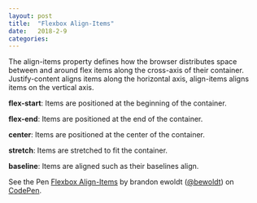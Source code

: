 ```yaml
---
layout: post
title:  "Flexbox Align-Items"
date:   2018-2-9
categories:
---
```

The align-items property defines how the browser distributes space between and around flex items along the cross-axis of their container. Justify-content aligns items along the horizontal axis, align-items aligns items on the vertical axis.

**flex-start**: Items are positioned at the beginning of the container.

**flex-end**: Items are positioned at the end of the container.

**center**: Items are positioned at the center of the container.

**stretch**: Items are stretched to fit the container.

**baseline**: Items are aligned such as their baselines align.



<p data-height="1681" data-theme-id="0" data-slug-hash="JpWOPP" data-default-tab="result" data-user="bewoldt" data-embed-version="2" data-pen-title="Flexbox Align-Items" class="codepen">See the Pen <a href="https://codepen.io/bewoldt/pen/JpWOPP/">Flexbox Align-Items</a> by brandon ewoldt (<a href="https://codepen.io/bewoldt">@bewoldt</a>) on <a href="https://codepen.io">CodePen</a>.</p>
<script async src="https://production-assets.codepen.io/assets/embed/ei.js"></script>